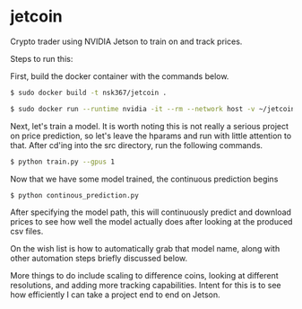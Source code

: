 # jetcoin

Crypto trader using NVIDIA Jetson to train on and track prices.

Steps to run this:

First, build the docker container with the commands below.

```bash
$ sudo docker build -t nsk367/jetcoin .
```


```bash
$ sudo docker run --runtime nvidia -it --rm --network host -v ~/jetcoin:/jetcoin nsk367/jetcoin
```


Next, let's train a model. It is worth noting this is not really a serious project on price prediction, so let's leave the hparams and run with little attention to that. After cd'ing into the src directory, run the following commands.


```bash
$ python train.py --gpus 1
```


Now that we have some model trained, the continuous prediction begins


```bash
$ python continous_prediction.py
```


After specifying the model path, this will continuously predict and download prices to see how well the model actually does after looking at the produced csv files.


On the wish list is how to automatically grab that model name, along with other automation steps briefly discussed below.




More things to do include scaling to difference coins, looking at different resolutions,
and adding more tracking capabilities. Intent for this is to see how efficiently
I can take a project end to end on Jetson.
